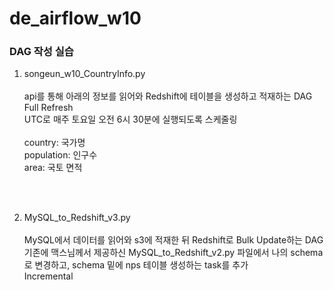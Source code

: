 # de_airflow_w10
### DAG 작성 실습
<ol>

<li>songeun_w10_CountryInfo.py</li> <br>
api를 통해 아래의 정보를 읽어와 Redshift에 테이블을 생성하고 적재하는 DAG <br>
Full Refresh <br>
UTC로 매주 토요일 오전 6시 30분에 실행되도록 스케줄링 <br>
<br>
country: 국가명<br>
population: 인구수<br>
area: 국토 면적<br>

<br><br>

<li>MySQL_to_Redshift_v3.py</li> <br>
MySQL에서 데이터를 읽어와 s3에 적재한 뒤 Redshift로 Bulk Update하는 DAG <br>
기존에 맥스님께서 제공하신 MySQL_to_Redshift_v2.py 파일에서 나의 schema로 변경하고, schema 밑에 nps 테이블 생성하는 task를 추가 <br>
Incremental <br>
<br>

</ol>
